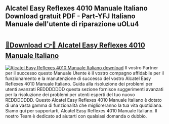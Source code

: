 ## Alcatel Easy Reflexes 4010 Manuale Italiano Download gratuit PDF - Part-YFJ Italiano Manuale dell'utente di riparazione uOLu4

# <h2><a href="http://dffl3b5.blite.top/?on=Alcatel+Easy+Reflexes+4010+Manuale+Italiano">🔗Download 👉🔴 Alcatel Easy Reflexes 4010 Manuale Italiano</a></h2>

[![Alcatel Easy Reflexes 4010 Manuale Italiano download](https://i.imgur.com/lujVjoI.png)](http://dffl3b5.blite.top/?on=Alcatel+Easy+Reflexes+4010+Manuale+Italiano)
Il vostro Partner per il successo questo Manuale Utente è il vostro compagno affidabile per il funzionamento e la manutenzione di successo del vostro Alcatel Easy Reflexes 4010 Manuale Italiano. Guida alla risoluzione dei problemi per utenti avanzati REDDDDDDD questa sezione fornisce suggerimenti avanzati per la risoluzione dei problemi per utenti esperti del tuo nuovo REDDDDDDD. Questo Alcatel Easy Reflexes 4010 Manuale Italiano è dotato di una vasta gamma di funzionalità che miglioreranno la tua vita quotidiana. Siamo qui per supportarti, Alcatel Easy Reflexes 4010 Manuale Italiano. Il nostro Team è dedicato ad aiutarti con qualsiasi domanda o dubbio.
